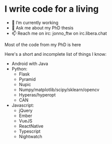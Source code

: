 # I write code for a living

- 🔭 I’m currently working
- 💬 Ask me about my PhD thesis
- 📫 Reach me on irc: jonno_ftw on irc.libera.chat

Most of the code from my PhD is here

Here's a short and incomplete list of things I know:

* Android with Java
* Python:
  - Flask
  - Pyramid
  - Nupic
  - Numpy/matplotlib/scipy/sklearn/opencv
  - Hyperas/hyperopt
  - CAN
* Javascript:
  - jQuery
  - Ember
  - VueJS
  - ReactNative
  - Typescript
  - Nightwatch
